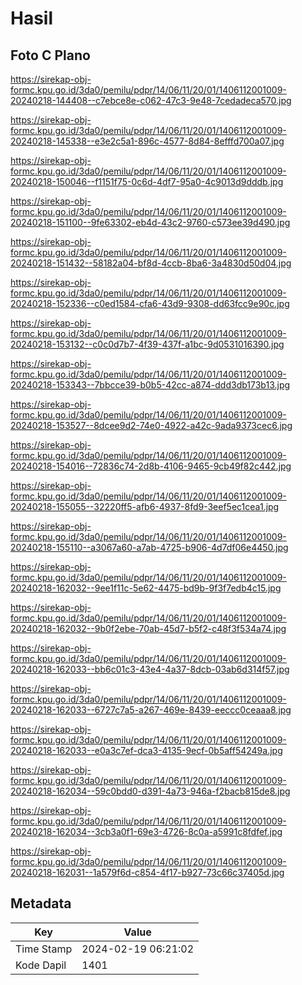 # Hasil

## Foto C Plano

https://sirekap-obj-formc.kpu.go.id/3da0/pemilu/pdpr/14/06/11/20/01/1406112001009-20240218-144408--c7ebce8e-c062-47c3-9e48-7cedadeca570.jpg

https://sirekap-obj-formc.kpu.go.id/3da0/pemilu/pdpr/14/06/11/20/01/1406112001009-20240218-145338--e3e2c5a1-896c-4577-8d84-8efffd700a07.jpg

https://sirekap-obj-formc.kpu.go.id/3da0/pemilu/pdpr/14/06/11/20/01/1406112001009-20240218-150046--f1151f75-0c6d-4df7-95a0-4c9013d9dddb.jpg

https://sirekap-obj-formc.kpu.go.id/3da0/pemilu/pdpr/14/06/11/20/01/1406112001009-20240218-151100--9fe63302-eb4d-43c2-9760-c573ee39d490.jpg

https://sirekap-obj-formc.kpu.go.id/3da0/pemilu/pdpr/14/06/11/20/01/1406112001009-20240218-151432--58182a04-bf8d-4ccb-8ba6-3a4830d50d04.jpg

https://sirekap-obj-formc.kpu.go.id/3da0/pemilu/pdpr/14/06/11/20/01/1406112001009-20240218-152336--c0ed1584-cfa6-43d9-9308-dd63fcc9e90c.jpg

https://sirekap-obj-formc.kpu.go.id/3da0/pemilu/pdpr/14/06/11/20/01/1406112001009-20240218-153132--c0c0d7b7-4f39-437f-a1bc-9d0531016390.jpg

https://sirekap-obj-formc.kpu.go.id/3da0/pemilu/pdpr/14/06/11/20/01/1406112001009-20240218-153343--7bbcce39-b0b5-42cc-a874-ddd3db173b13.jpg

https://sirekap-obj-formc.kpu.go.id/3da0/pemilu/pdpr/14/06/11/20/01/1406112001009-20240218-153527--8dcee9d2-74e0-4922-a42c-9ada9373cec6.jpg

https://sirekap-obj-formc.kpu.go.id/3da0/pemilu/pdpr/14/06/11/20/01/1406112001009-20240218-154016--72836c74-2d8b-4106-9465-9cb49f82c442.jpg

https://sirekap-obj-formc.kpu.go.id/3da0/pemilu/pdpr/14/06/11/20/01/1406112001009-20240218-155055--32220ff5-afb6-4937-8fd9-3eef5ec1cea1.jpg

https://sirekap-obj-formc.kpu.go.id/3da0/pemilu/pdpr/14/06/11/20/01/1406112001009-20240218-155110--a3067a60-a7ab-4725-b906-4d7df06e4450.jpg

https://sirekap-obj-formc.kpu.go.id/3da0/pemilu/pdpr/14/06/11/20/01/1406112001009-20240218-162032--9ee1f11c-5e62-4475-bd9b-9f3f7edb4c15.jpg

https://sirekap-obj-formc.kpu.go.id/3da0/pemilu/pdpr/14/06/11/20/01/1406112001009-20240218-162032--9b0f2ebe-70ab-45d7-b5f2-c48f3f534a74.jpg

https://sirekap-obj-formc.kpu.go.id/3da0/pemilu/pdpr/14/06/11/20/01/1406112001009-20240218-162033--bb6c01c3-43e4-4a37-8dcb-03ab6d314f57.jpg

https://sirekap-obj-formc.kpu.go.id/3da0/pemilu/pdpr/14/06/11/20/01/1406112001009-20240218-162033--6727c7a5-a267-469e-8439-eeccc0ceaaa8.jpg

https://sirekap-obj-formc.kpu.go.id/3da0/pemilu/pdpr/14/06/11/20/01/1406112001009-20240218-162033--e0a3c7ef-dca3-4135-9ecf-0b5aff54249a.jpg

https://sirekap-obj-formc.kpu.go.id/3da0/pemilu/pdpr/14/06/11/20/01/1406112001009-20240218-162034--59c0bdd0-d391-4a73-946a-f2bacb815de8.jpg

https://sirekap-obj-formc.kpu.go.id/3da0/pemilu/pdpr/14/06/11/20/01/1406112001009-20240218-162034--3cb3a0f1-69e3-4726-8c0a-a5991c8fdfef.jpg

https://sirekap-obj-formc.kpu.go.id/3da0/pemilu/pdpr/14/06/11/20/01/1406112001009-20240218-162031--1a579f6d-c854-4f17-b927-73c66c37405d.jpg


## Metadata

| Key        | Value               |
| ---------- | ------------------- |
| Time Stamp | 2024-02-19 06:21:02 |
| Kode Dapil | 1401                |



